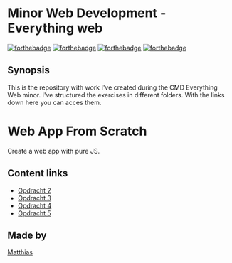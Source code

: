 # Minor Web Development - Everything web
[![forthebadge](http://forthebadge.com/images/badges/built-with-love.svg)]()
[![forthebadge](http://forthebadge.com/images/badges/uses-html.svg)]()
[![forthebadge](http://forthebadge.com/images/badges/uses-css.svg)]()
[![forthebadge](http://forthebadge.com/images/badges/uses-js.svg)]()

## Synopsis
This is the repository with work I've created during the CMD Everything Web minor. I've structured the exercises in different folders. With the links down here you can acces them.

# Web App From Scratch
Create a web app with pure JS.

## Content links
- [Opdracht 2](https://github.com/matth96/matth96.github.io/blob/master/web-app-from-scratch/opdracht-2/opdracht-2.md)
- [Opdracht 3](https://github.com/matth96/matth96.github.io/blob/master/web-app-from-scratch/opdracht-3/opdracht-3.md)
- [Opdracht 4](https://github.com/matth96/matth96.github.io/blob/master/web-app-from-scratch/opdracht-4/)
- [Opdracht 5](https://github.com/matth96/matth96.github.io/blob/master/web-app-from-scratch/opdracht-5/)

## Made by
[Matthias](http://dolstra.me)

